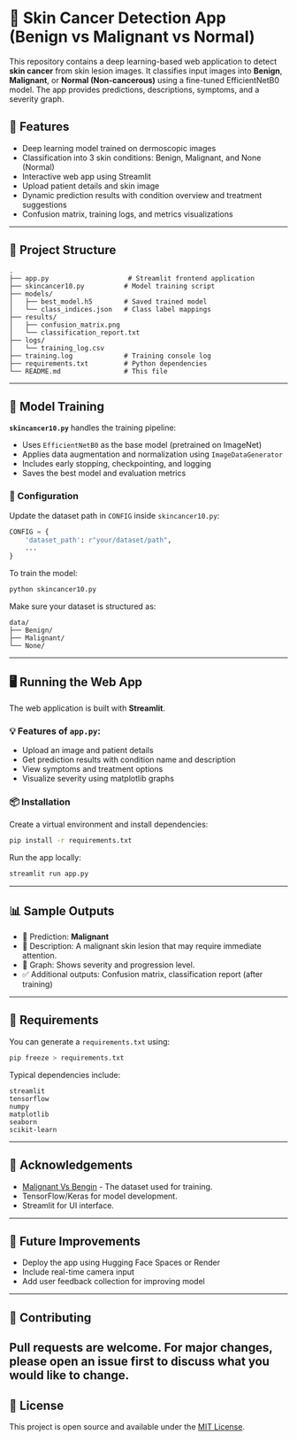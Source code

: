 # 🧬 Skin Cancer Detection App (Benign vs Malignant vs Normal)
This repository contains a deep learning-based web application to detect **skin cancer** from skin lesion images. It classifies input images into **Benign**, **Malignant**, or **Normal (Non-cancerous)** using a fine-tuned EfficientNetB0 model. The app provides predictions, descriptions, symptoms, and a severity graph.
## 🚀 Features
* Deep learning model trained on dermoscopic images
* Classification into 3 skin conditions: Benign, Malignant, and None (Normal)
* Interactive web app using Streamlit
* Upload patient details and skin image
* Dynamic prediction results with condition overview and treatment suggestions
* Confusion matrix, training logs, and metrics visualizations
---
## 📁 Project Structure
```
.
├── app.py                    # Streamlit frontend application
├── skincancer10.py          # Model training script
├── models/
│   ├── best_model.h5        # Saved trained model
│   └── class_indices.json   # Class label mappings
├── results/
│   ├── confusion_matrix.png
│   └── classification_report.txt
├── logs/
│   └── training_log.csv
├── training.log             # Training console log
├── requirements.txt         # Python dependencies
└── README.md                # This file
```
---
## 🧪 Model Training
**`skincancer10.py`** handles the training pipeline:
* Uses `EfficientNetB0` as the base model (pretrained on ImageNet)
* Applies data augmentation and normalization using `ImageDataGenerator`
* Includes early stopping, checkpointing, and logging
* Saves the best model and evaluation metrics
### 🔧 Configuration
Update the dataset path in `CONFIG` inside `skincancer10.py`:
```python
CONFIG = {
    'dataset_path': r"your/dataset/path",
    ...
}
```
To train the model:
```bash
python skincancer10.py
```
Make sure your dataset is structured as:
```
data/
├── Benign/
├── Malignant/
└── None/
```
---
## 🖥️ Running the Web App
The web application is built with **Streamlit**.
### 💡 Features of `app.py`:
* Upload an image and patient details
* Get prediction results with condition name and description
* View symptoms and treatment options
* Visualize severity using matplotlib graphs
### 📦 Installation
Create a virtual environment and install dependencies:
```bash
pip install -r requirements.txt
```
Run the app locally:
```bash
streamlit run app.py
```
---
## 📊 Sample Outputs
* 🧾 Prediction: **Malignant**
* 💬 Description: A malignant skin lesion that may require immediate attention.
* 🧠 Graph: Shows severity and progression level.
* ✅ Additional outputs: Confusion matrix, classification report (after training)
---
## 📌 Requirements
You can generate a `requirements.txt` using:
```bash
pip freeze > requirements.txt
```
Typical dependencies include:
```
streamlit
tensorflow
numpy
matplotlib
seaborn
scikit-learn
```
---
## 📍 Acknowledgements
* [Malignant Vs Bengin](https://www.kaggle.com/datasets/fanconic/skin-cancer-malignant-vs-benign) - The dataset used for training.
* TensorFlow/Keras for model development.
* Streamlit for UI interface.
---
## 🧠 Future Improvements
* Deploy the app using Hugging Face Spaces or Render
* Include real-time camera input
* Add user feedback collection for improving model
---
## 🤝 Contributing
Pull requests are welcome. For major changes, please open an issue first to discuss what you would like to change.
---
## 📜 License
This project is open source and available under the [MIT License](LICENSE).
